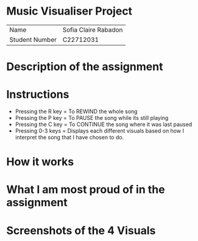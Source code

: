 # Music Visualiser Project

|               |                      |
| ------------- | -------------------- |
|Name           | Sofia Claire Rabadon |
|Student Number | C22712031            |

# Description of the assignment

# Instructions
- Pressing the R key = To REWIND the whole song
- Pressing the P key = To PAUSE the song while its still playing
- Pressing the C key = To CONTINUE the song where it was last paused
- Pressing 0-3 keys = Displays each different visuals based on how I interpret the song that I have chosen to do.

# How it works

# What I am most proud of in the assignment

# Screenshots of the 4 Visuals
